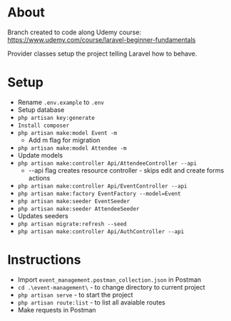 # About
Branch created to code along Udemy course: https://www.udemy.com/course/laravel-beginner-fundamentals

Provider classes setup the project telling Laravel how to behave.

# Setup
* Rename `.env.example` to `.env`
* Setup database
* `php artisan key:generate`
* `Install composer`
* `php artisan make:model Event -m`
  * Add m flag for migration
* `php artisan make:model Attendee -m`
* Update models
* `php artisan make:controller Api/AttendeeController --api`
  * --api flag creates resource controller - skips edit and create forms actions
* `php artisan make:controller Api/EventController --api`
* `php artisan make:factory EventFactory --model=Event`
* `php artisan make:seeder EventSeeder`
* `php artisan make:seeder AttendeeSeeder`
* Updates seeders
* `php artisan migrate:refresh --seed`
* `php artisan make:controller Api/AuthController --api`

# Instructions
* Import `event_management.postman_collection.json` in Postman
* `cd .\event-management\` - to change directory to current project
* `php artisan serve` - to start the project
* `php artisan route:list` - to list all avaiable routes
* Make requests in Postman